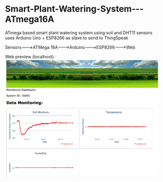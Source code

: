 # Smart-Plant-Watering-System---ATmega16A
ATmega based smart plant watering system using soil and DHT11 sensors
uses Arduino Uno + ESP8266 as slave to send to ThingSpeak

Sensors--->ATMega 16A--->Arduino--->ESP8266--->Web

Web preview (localhost):
![alt tag](https://github.com/gatitoneku/Smart-Plant-Watering-System---ATmega16A/blob/master/Screen%20Shot%202016-12-31%20at%2019.20.36.png?raw=true)
